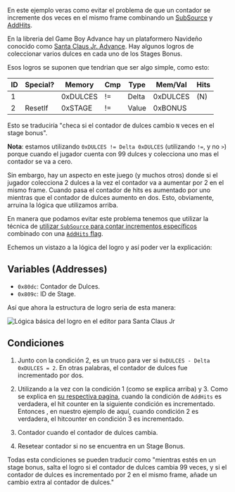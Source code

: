 En este ejemplo veras como evitar el problema de que un contador se incremente dos veces en el mismo frame combinando un [SubSource](/es/developer-docs/flags/subsource) y [AddHits](/es/developer-docs/flags/addhits-subhits).

En la libreria del Game Boy Advance hay un plataformero Navideño conocido como [Santa Claus Jr. Advance](http://retroachievements.org/Game/7152). Hay algunos logros de coleccionar varios dulces en cada uno de los Stages Bonus.

Esos logros se suponen que tendrian que ser algo simple, como esto:

| ID  | Special? | Memory   | Cmp | Type  | Mem/Val  | Hits |
| --- | -------- | -------- | --- | ----- | -------- | ---- |
| 1   |          | 0xDULCES | !=  | Delta | 0xDULCES | (N)  |
| 2   | ResetIf  | 0xSTAGE  | !=  | Value | 0xBONUS  |      |

Esto se traduciría "checa si el contador de dulces cambio `N` veces en el stage bonus".

**Nota**: estamos utilizando `0xDULCES != Delta 0xDULCES` (utilizando `!=`, y no `>`) porque cuando el jugador cuenta con 99 dulces y colecciona uno mas el contador se va a cero.

Sin embargo, hay un aspecto en este juego (y muchos otros) donde si el jugador colecciona 2 dulces a la vez el contador va a aumentar por 2 en el mismo frame. Cuando pasa el contador de hits es aumentado por uno mientras que el contador de dulces aumento en dos. Esto, obviamente, arruina la lógica que utilizamos arriba.

En manera que podamos evitar este problema tenemos que utilizar la técnica de [utilizar `SubSource` para contar incrementos específicos](/es/developer-docs/flags/subsource#utilizando-subsource-para-contar-incrementos-especificos) combinado con una
[`AddHits` flag](/es/developer-docs/flags/addhits-subhits).

Echemos un vistazo a la lógica del logro y así poder ver la explicación:

## Variables (Addresses)

- `0x80dc`: Contador de Dulces.
- `0x809c`: ID de Stage.

Así que ahora la estructura de logro seria de esta manera:

![Lógica básica del logro en el editor para Santa Claus Jr](/public/santa-jr-achievement-editor-basic.png)

## Condiciones

1. Junto con la condición 2, es un truco para ver si `0xDULCES - Delta 0xDULCES = 2`. En otras palabras, el contador de dulces fue incrementado por dos.

2. Utilizando a la vez con la condición 1 (como se explica arriba) y 3. Como se explica en [su respectiva pagina](/es/developer-docs/flags/addhits-subhits), cuando la condición de `AddHits` es verdadera, el hit counter en la siguiente condición es incrementado. Entonces , en nuestro ejemplo de aquí, cuando condición 2 es verdadera, el hitcounter en condición 3 es incrementado.

3. Contador cuando el contador de dulces cambia.

4. Resetear contador si no se encuentra en un Stage Bonus.

Todas esta condiciones se pueden traducir como "mientras estés en un stage bonus, salta el logro si el contador de dulces cambia 99 veces, y si el contador de dulces es incrementado por 2 en el mismo frame, añade un cambio extra al contador de dulces."
